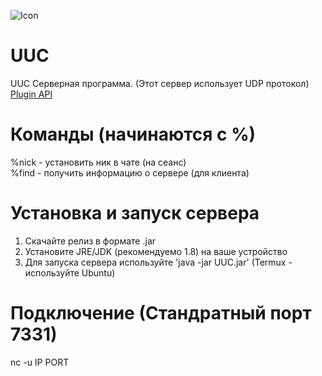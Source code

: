 ![Icon](https://github.com/qbaddev/uuc/raw/master/image.png)

# UUC
UUC Серверная программа. (Этот сервер использует UDP протокол) <br/>
[Plugin API](https://github.com/qbaddev/UUC/wiki/Plugin-API "Plugin API в Wiki")

# Команды (начинаются с %)
 %nick - установить ник в чате (на сеанс) <br/>
 %find - получить информацию о сервере (для клиента)

# Установка и запуск сервера
1. Скачайте релиз в формате .jar
2. Установите JRE/JDK (рекомендуемо 1.8) на ваше устройство
3. Для запуска сервера используйте 'java -jar UUC.jar' (Termux - используйте Ubuntu)

# Подключение (Стандратный порт 7331)
nc -u IP PORT
